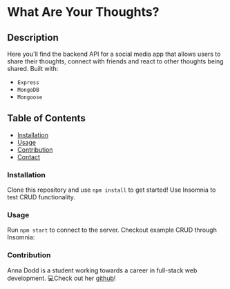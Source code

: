 # What Are Your Thoughts?

## Description
Here you'll find the backend API for a social media app that allows users to share their thoughts, connect with friends and react to other thoughts being shared. Built with: 
- `Express`
- `MongoDB`
- `Mongoose`

## Table of Contents 
- [Installation](#installation)
- [Usage](#usage)
- [Contribution](#contribution)
- [Contact](#contact)

### Installation
Clone this repository and use `npm install` to get started! Use Insomnia to test CRUD functionality.

### Usage
Run `npm start` to connect to the server. Checkout example CRUD through Insomnia: 
### Contribution
Anna Dodd is a student working towards a career in full-stack web development. 💻Check out her [github](https://github.com/acdodd17)!

